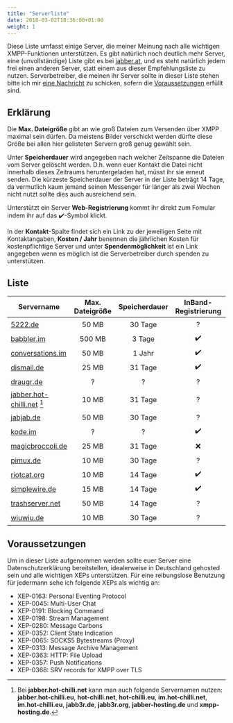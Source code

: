 ```yaml
---
title: "Serverliste"
date: 2018-03-02T18:36:00+01:00
weight: 1
---
```



Diese Liste umfasst einige Server, die meiner Meinung nach alle wichtigen XMPP-Funktionen unterstützen.
Es gibt natürlich noch deutlich mehr Server, eine (unvollständige) Liste gibt es bei [jabber.at][10],
und es steht natürlich jedem frei einen anderen Server, statt einem aus dieser Empfehlungsliste zu nutzen.
Serverbetreiber, die meinen ihr Server sollte in dieser Liste stehen bitte ich mir [eine Nachricht][20]
zu schicken, sofern die [Voraussetzungen][30] erfüllt sind.
 
## Erklärung

Die **Max. Dateigröße** gibt an wie groß Dateien zum Versenden über XMPP maximal sein dürfen. Da meistens
Bilder verschickt werden dürfte diese Größe bei allen hier gelisteten Servern groß genug gewählt sein.

Unter **Speicherdauer** wird angegeben nach welcher Zeitspanne die Dateien vom Server gelöscht werden.
D.h. wenn euer Kontakt die Datei nicht innerhalb dieses Zeitraums heruntergeladen hat, müsst ihr sie
erneut senden. Die kürzeste Speicherdauer der Server in der Liste beträgt 14 Tage, da vermutlich kaum
jemand seinen Messenger für länger als zwei Wochen nicht nutzt sollte dies auch ausreichend sein.

Unterstützt ein Server **Web-Registrierung** kommt ihr direkt zum Fomular indem ihr auf das
:heavy_check_mark:-Symbol klickt.

In der **Kontakt**-Spalte findet sich ein Link zu der jeweiligen Seite mit Kontaktangaben, 
**Kosten / Jahr** benennen die jährlichen Kosten für kostenpflichtige Server und unter
**Spendenmöglichkeit** ist ein Link angegeben wenn es möglich ist die Serverbetreiber durch spenden
zu unterstützen.

## Liste

Servername | Max. Dateigröße | Speicherdauer | InBand-Registrierung | Web-Registrierung | Kontakt | Kosten / Jahr | Spendenmöglichkeit
------------ | :-------------: | :------------: | :------------: | :------------: | :------------: | :------------: | :------------:
[5222.de](https://5222.de/) | 50 MB | 30 Tage | ? | [:heavy_check_mark:](https://5222.de/register/) | [:mailbox:](https://xmpp.mdosch.de/invite/#support@muc.5222.de?join) | - | [:euro:](https://5222.de/donate/) |
[babbler.im](https://blabber.im) | 500 MB | 3 Tage | :heavy_check_mark:  |  [:heavy_check_mark:](https://blabber.im/anmelden/) | [:mailbox:](https://blabber.im/kontakt/) | - | - |
[conversations.im](https://account.conversations.im/) | 50 MB | 1 Jahr | :heavy_check_mark: | :x: | [:mailbox:](https://account.conversations.im/contact/) | 8 € | [:euro:](https://conversations.im/#donate)
[dismail.de](https://dismail.de/) | 25 MB | 31 Tage | :heavy_check_mark: | [:heavy_check_mark:](https://dismail.de/register.html) | [:mailbox:](https://dismail.de/contact.html) | - | [:euro:](https://dismail.de/donate.html) |
[draugr.de](https://www.draugr.de/) | ? | ? | ? | [:heavy_check_mark:](https://account.draugr.de/) | [:mailbox:](https://www.draugr.de/kontakt/) | - | - |
[jabber.hot-chilli.net](https://jabber.hot-chilli.net/) [^1] | 10 MB | 31 Tage | ? | [:heavy_check_mark:](https://jabber.hot-chilli.net/forms/create/) | [:mailbox:](https://jabber.hot-chilli.net/de/) | - | [:euro:](https://jabber.hot-chilli.net/de/unterstuetzung/spenden/) |
[jabjab.de](https://jabjab.de/) | 50 MB | 30 Tage | ? | [:heavy_check_mark:](https://jabjab.de/registrieren.php) | [:mailbox:](https://jabjab.de/kontakt.php) | - | - |
[kode.im](https://kode.im/) | ? | ? | :heavy_check_mark: | [:heavy_check_mark:](https://im.koderoot.net/register-on-kode.im) | [:mailbox:](https://kode.im/) | - | - |
[magicbroccoli.de](https://magicbroccoli.de/xmpp/) | 25 MB | 31 Tage | :x: | [:heavy_check_mark:](https://magicbroccoli.de/register/) | [:mailbox:](https://magicbroccoli.de/contact/) | - | [:euro:](https://magicbroccoli.de/donate/) |
[pimux.de](https://www.pimux.de/) | 10 MB | 30 Tage | ? | [:heavy_check_mark:](https://www.pimux.de/page/registrierung) | [:mailbox:](https://www.pimux.de/page/kontakt) | - | - |
[riotcat.org](https://riotcat.org/) | 10 MB | 14 Tage | :heavy_check_mark: | :x: | [:mailbox:](https://riotcat.org/#contact) | - | - |
[simplewire.de](https://simplewire.de/) | 15 MB | 14 Tage | :heavy_check_mark: | [:heavy_check_mark:](https://simplewire.de/register.html) | [:mailbox:](https://simplewire.de/impressum.html) | - | [:euro:](https://simplewire.de/donate.html) |
[trashserver.net](https://trashserver.net/) | 50 MB | 14 Tage | ? | [:heavy_check_mark:](https://trashserver.net/registrieren/) | [:mailbox:](https://trashserver.net/kontakt/) | - | [:euro:](https://trashserver.net/unterstuetzen/) |
[wiuwiu.de](https://wiuwiu.de/) | 10 MB | 30 Tage | ? | [:heavy_check_mark:](https://wiuwiu.de/#register) | [:mailbox:](https://wiuwiu.de/Imprint/) | - | [:euro:](https://wiuwiu.de/Donate/) |

[^1]: Bei **jabber.hot-chilli.net** kann man auch folgende Servernamen nutzen: **jabber.hot-chilli.eu**, **hot-chilli.net**, **hot-chilli.eu**, **im.hot-chilli.net**, **im.hot-chilli.eu**, **jabb3r.de**, **jabb3r.org**, **jabber-hosting.de** und **xmpp-hosting.de**.

## Voraussetzungen

Um in dieser Liste aufgenommen werden sollte euer Server eine Datenschutzerklärung bereitstellen, idealerweise
in Deutschland gehosted sein und alle wichtigen XEPs unterstützen.
Für eine reibungslose Benutzung für jedermann sehe ich folgende XEPs als wichtig an:

* XEP-0163: Personal Eventing Protocol
* XEP-0045: Multi-User Chat
* XEP-0191: Blocking Command
* XEP-0198: Stream Management
* XEP-0280: Message Carbons
* XEP-0352: Client State Indication
* XEP-0065: SOCKS5 Bytestreams (Proxy)
* XEP-0313: Message Archive Management
* XEP-0363: HTTP: File Upload
* XEP-0357: Push Notifications
* XEP-0368: SRV records for XMPP over TLS

[10]:https://list.jabber.at/
[20]:https://xmpp.mdosch.de/invite/#martin@mdosch.de
[30]:/serverwahl/serverliste#voraussetzungen
